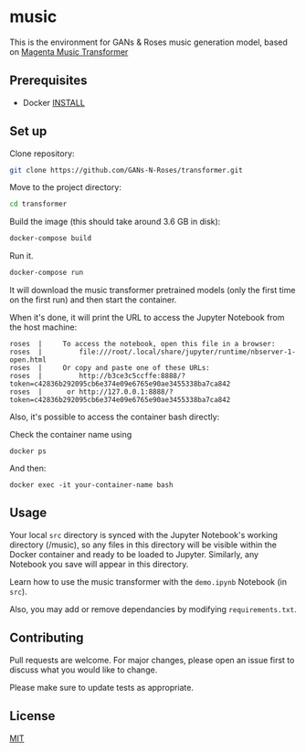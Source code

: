# music

This is the environment for GANs & Roses music generation model, based on [Magenta Music Transformer](https://magenta.tensorflow.org/music-transformer)

## Prerequisites

* Docker [INSTALL](https://www.docker.com/get-started)

## Set up

Clone repository:

```bash
git clone https://github.com/GANs-N-Roses/transformer.git
```

Move to the project directory:

```bash
cd transformer
```

Build the image (this should take around 3.6 GB in disk):

```bash
docker-compose build
```

Run it.

```bash
docker-compose run
```

It will download the music transformer pretrained models (only the first time on the first run) and then start the container.

When it's done, it will print the URL to access the Jupyter Notebook from the host machine:

```
roses  |     To access the notebook, open this file in a browser:
roses  |         file:///root/.local/share/jupyter/runtime/nbserver-1-open.html
roses  |     Or copy and paste one of these URLs:
roses  |         http://b3ce3c5ccffe:8888/?token=c42836b292095cb6e374e09e6765e90ae3455338ba7ca842
roses  |      or http://127.0.0.1:8888/?token=c42836b292095cb6e374e09e6765e90ae3455338ba7ca842
```

Also, it's possible to access the container bash directly:

Check the container name using
```
docker ps
```

And then:
```
docker exec -it your-container-name bash
```

## Usage

Your local ```src``` directory is synced with the Jupyter Notebook's working directory (/music), so any files in this directory will be visible within the Docker container and ready to be loaded to Jupyter. Similarly, any Notebook you save will appear in this directory.

Learn how to use the music transformer with the ```demo.ipynb``` Notebook (in ```src```).

Also, you may add or remove dependancies by modifying ```requirements.txt```.

## Contributing
Pull requests are welcome. For major changes, please open an issue first to discuss what you would like to change.

Please make sure to update tests as appropriate.

## License
[MIT](https://choosealicense.com/licenses/mit/)
